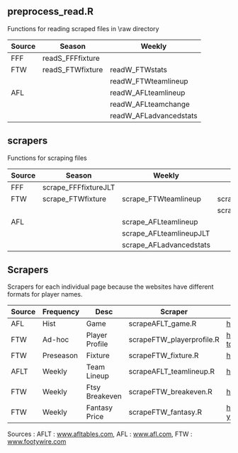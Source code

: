 ## preprocess_read.R
Functions for reading scraped files in \raw directory  

|Source | Season | Weekly |  
|--- |--- |--- |  
|FFF |readS_FFFfixture |  |  
|FTW |readS_FTWfixture | readW_FTWstats |  
|  |  |readW_FTWteamlineup |    
|AFL |  |readW_AFLteamlineup |    
|  |  |readW_AFLteamchange |     
|  |  |readW_AFLadvancedstats |  


## scrapers
Functions for scraping files 

|Source | Season | Weekly | Player |  
|--- |--- |--- |--- |    
|FFF |scrape_FFFfixtureJLT |  |  |  
|FTW |scrape_FTWfixture | scrape_FTWteamlineup | scrape_FTWplayerhistory  |    
|  |  |  | scrape_FTWplayerprofile |  
|AFL |  |scrape_AFLteamlineup |  |    
|  |  |scrape_AFLteamlineupJLT |  |     
|  |  |scrape_AFLadvancedstats |  |  




## Scrapers 
Scrapers for each individual page because the websites have different formats for player names.

|Source | Frequency | Desc | Scraper | Link |   
|--- |--- |--- |--- | --- |   
|AFL | Hist | Game | scrapeAFLT_game.R | https://afltables.com/afl/stats/biglists/bg3.txt |   
|FTW | Ad-hoc | Player Profile | scrapeFTW_playerprofile.R | https://www.footywire.com/afl/footy/pr-hawthorn-hawks--tom-mitchell | 
|FTW | Preseason | Fixture | scrapeFTW_fixture.R | https://www.footywire.com/afl/footy/ft_match_list?year=2017 |   
|AFLT | Weekly | Team Lineup | scrapeAFLT_teamlineup.R | https://www.afl.com.au/match-centre/2012/1/gws-v-syd |  
|FTW | Weekly | Ftsy Breakeven | scrapeFTW_breakeven.R | https://www.footywire.com/afl/footy/dream_team_breakevens |  
|FTW | Weekly | Fantasy Price | scrapeFTW_fantasy.R | https://www.footywire.com/afl/footy/dream_team_round?year=2019&round=1&p=DE&s=T |  
  

Sources :
AFLT : www.afltables.com, AFL : www.afl.com, FTW : www.footywire.com

